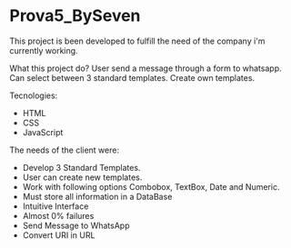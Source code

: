 # Prova5_BySeven

This project is been developed to fulfill the need of the company i'm currently working.

What this project do?
  User send a message through a form to whatsapp.
  Can select between 3 standard templates.
  Create own templates.

Tecnologies:
  - HTML
  - CSS
  - JavaScript
  
The needs of the client were:
  - Develop 3 Standard Templates.
  - User can create new templates.
  - Work with following options Combobox, TextBox, Date and Numeric.
  - Must store all information in a DataBase
  - Intuitive Interface
  - Almost 0% failures
  - Send Message to WhatsApp
  - Convert URI in URL
